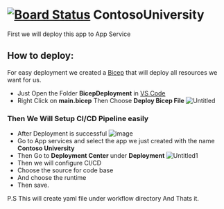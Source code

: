 [![Board Status](https://dev.azure.com/ibrahimmegahed/1de28e92-1a86-4dd1-9b43-bf88248779ad/e102f73d-c77c-444c-b474-5ea5b676867b/_apis/work/boardbadge/cc48e18e-88ad-421e-a8ad-4d7a6a1e0c90)](https://dev.azure.com/ibrahimmegahed/1de28e92-1a86-4dd1-9b43-bf88248779ad/_boards/board/t/e102f73d-c77c-444c-b474-5ea5b676867b/Microsoft.RequirementCategory)
ContosoUniversity
=================

First we will deploy this app to App Service

## How to deploy:
For easy deployment we created a [Bicep](https://docs.microsoft.com/en-us/azure/azure-resource-manager/bicep/overview?tabs=bicep) that will deploy all resources we want for us.

- Just Open the Folder **BicepDeployment** in [VS Code](https://code.visualstudio.com/)
- Right Click on **main.bicep** Then Choose **Deploy Bicep File**
![Untitled](https://user-images.githubusercontent.com/17393156/181486255-212dedd3-1658-4cea-a285-aaa135844f50.png)

### Then We Will Setup CI/CD Pipeline easily
- After Deployment is successful
![image](https://user-images.githubusercontent.com/17393156/181486505-f2f23958-28c9-49be-a2b2-c98291810add.png)
- Go to App services and select the app we just created with the name **Contoso University**
- Then Go to **Deployment Center** under **Deployment**
![Untitled1](https://user-images.githubusercontent.com/17393156/181487087-bb114bed-fad1-4f4d-ad23-cf78679f3aac.png)
- Then we will configure CI/CD
- Choose the source for code base
- And choose the runtime
- Then save.

P.S This will create yaml file under workflow directory
And Thats it.
